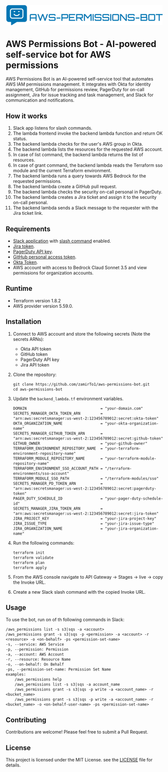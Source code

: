 <div align="center">
<img src="images/img.png" width="500">
</div>

# AWS Permissions Bot - AI-powered self-service bot for AWS permissions

AWS Permissions Bot is an AI-powered self-service tool that automates AWS IAM permissions management. It integrates with Okta for identity management, GitHub for permissions review, PagerDuty for on-call assignment, Jira for issue tracking and task management, and Slack for communication and notifications.

 
## How it works

1. Slack app listens for slash commands.
2. The lambda frontend invoke the backend lambda function and return OK status. 
3. The backend lambda checks for the user's AWS group in Okta. 
4. The backend lambda lists the resources for the requested AWS account.
5. In case of list command, the backend lambda returns the list of resources. 
6. In case of grant command, the backend lambda reads the Terraform sso module and the current Terraform environment. 
7. The backend lambda runs a query towards AWS Bedrock for the requested permissions. 
8. The backend lambda create a GitHub pull request.
9. The backend lambda checks the security on-call personal in PagerDuty.
10. The backend lambda creates a Jira ticket and assign it to the security on-call personal.
11. The backend lambda sends a Slack message to the requester with the Jira ticket link.



## Requirements

- [Slack application](https://api.slack.com/quickstart) with [slash command](https://api.slack.com/interactivity/slash-commands) enabled.
- [Jira token](https://support.atlassian.com/atlassian-account/docs/manage-api-tokens-for-your-atlassian-account/).
- [PagerDuty API key](https://support.pagerduty.com/docs/generating-api-keys).
- [GitHub personal access token](https://docs.github.com/en/authentication/keeping-your-account-and-data-secure/managing-your-personal-access-tokens#creating-a-fine-grained-personal-access-token).
- [Okta Token](https://developer.okta.com/docs/guides/create-an-api-token/main/).
- AWS account with access to Bedrock Claud Sonnet 3.5 and view permissions for organization accounts.



## Runtime 
- Terraform version 1.8.2 
- AWS provider version 5.59.0.



## Installation

1. Connect to AWS account and store the following secrets (Note the secrets ARNs):
   - Okta API token
   - GitHub token
   - PagerDuty API key
   - Jira API token


2. Clone the repository:
   ```
   git clone https://github.com/zamirTo1/aws-permissions-bot.git
   cd aws-permissions-bot
   ```
3. Update the `backend_lambda.tf` environment variables.
   ```
   DOMAIN                                 = "your-domain.com"
   SECRETS_MANAGER_OKTA_TOKEN_ARN         = "arn:aws:secretsmanager:us-west-2:123456789012:secret:okta-token"
   OKTA_ORGANIZATION_NAME                 = "your-okta-organization-name"
   SECRETS_MANAGER_GITHUB_TOKEN_ARN       = "arn:aws:secretsmanager:us-west-2:123456789012:secret:github-token"
   GITHUB_OWNER                           = "your-github-owner"
   TERRAFORM_ENVIRONMENT_REPOSITORY_NAME  = "your-terraform-environment-repository-name"
   TERRAFORM_MODULE_REPOSITORY_NAME       = "your-terraform-module-repository-name"
   TERRAFORM_ENVIRONMENT_SSO_ACCOUNT_PATH = "/terraform-environments/sso-account"
   TERRAFORM_MODULE_SSO_PATH              = "/terraform-modules/sso"
   SECRETS_MANAGER_PD_TOKEN_ARN           = "arn:aws:secretsmanager:us-west-2:123456789012:secret:pagerduty-token"
   PAGER_DUTY_SCHEDULE_ID                 = "your-pager-duty-schedule-id"
   SECRETS_MANAGER_JIRA_TOKEN_ARN         = "arn:aws:secretsmanager:us-west-2:123456789012:secret:jira-token"
   JIRA_PROJECT_KEY                       = "your-jira-project-key"
   JIRA_ISSUE_TYPE                        = "your-jira-issue-type"
   JIRA_ORGANIZATION_NAME                 = "your-jira-organization-name"
   ```

4. Run the following commands:
   ```
   terraform init
   terraform validate
   terraform plan
   terraform apply
   ```
5. From the AWS console navigate to API Gateway -> Stages -> live -> copy the Invoke URL.
6. Create a new Slack slash command with the copied Invoke URL.



## Usage

To use the bot, run on of th following commands in Slack:
```
/aws_permissions list -s s3|sqs -a <account>
/aws_permissions grant -s s3|sqs -p <permission> -a <account> -r <resource> -o <on-behalf> -ps <permission-set-name>
-s, --service: AWS Service
-p, --permission: Permission
-a, --account: AWS Account
-r, --resource: Resource Name
-o, --on-behalf: On Behalf
-ps, --permission-set-name: Permission Set Name
examples:
    /aws_permissions help
    /aws_permissions list -s s3|sqs -a account_name
    /aws_permissions grant -s s3|sqs -p write -a <account_name> -r <bucket_name>
    /aws_permissions grant -s s3|sqs -p write -a <account_name> -r <bucket_name> -o <on-behalf-user-name> -ps <permission-set-name>
```



## Contributing

Contributions are welcome! Please feel free to submit a Pull Request.



## License

This project is licensed under the MIT License. see the [LICENSE](LICENSE) file for details.
